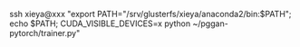 ssh xieya@xxx "export PATH="/srv/glusterfs/xieya/anaconda2/bin:$PATH"; echo \$PATH; CUDA_VISIBLE_DEVICES=x python ~/pggan-pytorch/trainer.py"